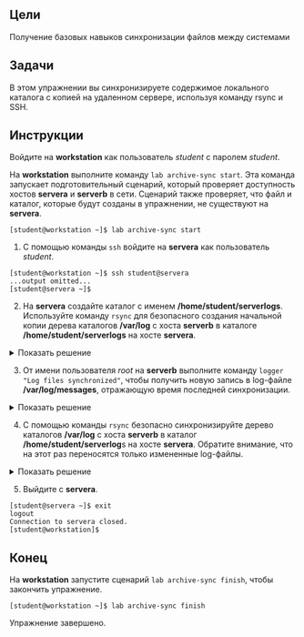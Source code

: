 ## Цели

Получение базовых навыков синхронизации файлов между системами

## Задачи

В этом упражнении вы синхронизируете содержимое локального каталога с копией на удаленном сервере, используя команду rsync и SSH.



## Инструкции

Войдите на **workstation** как пользователь *student* с паролем *student*.

На **workstation** выполните команду `lab archive-sync start`. Эта команда запускает подготовительный сценарий, который проверяет доступность хостов **servera** и **serverb** в сети. Сценарий также проверяет, что файл и каталог, которые будут созданы в упражнении, не существуют на **servera**.

```
[student@workstation ~]$ lab archive-sync start
```

1.	С помощью команды `ssh` войдите на **servera** как пользователь *student*.

  ```
  [student@workstation ~]$ ssh student@servera
  ...output omitted...
  [student@servera ~]$ 
  ```

2.	На **servera** создайте каталог с именем **/home/student/serverlogs**. Используйте команду `rsync` для безопасного создания начальной копии дерева каталогов **/var/log** с хоста **serverb** в каталоге **/home/student/serverlogs** на хосте **servera**.

  <details>
  <summary>Показать решение</summary>


  2.1.	На **servera** создайте целевой каталог с именем **/home/student/serverlogs** для хранения log-файлов, синхронизированных с хоста **serverb**.

  ```
  [student@servera ~]$ mkdir ~/serverlogs
  ```

  2.2.	С помощью команды `rsync` синхронизируйте дерево каталогов **/var/log** с хоста **serverb** в каталог **/home/student/serverlogs** на хосте **servera**. Обратите внимание, что только у пользователя *root* есть разрешение на чтение всего содержимого в каталоге **/var/log** на **serverb**. При начальной синхронизации переносятся все файлы.

  ```
  [student@servera ~]$ rsync -av root@serverb:/var/log ~/serverlogs
  root@serverb's password: redhat
  receiving incremental file list
  log/
  log/README
  log/boot.log
  ...output omitted...
  log/tuned/tuned.log

  sent 992 bytes  received 13,775,064 bytes  2,119,393.23 bytes/sec
  total size is 13,768,109  speedup is 1.00
  ```
  </details>

3.	От имени пользователя *root* на **serverb** выполните команду `logger "Log files synchronized"`, чтобы получить новую запись в log-файле **/var/log/messages**, отражающую время последней синхронизации.

  <details>
  <summary>Показать решение</summary>

  ```
  [student@servera ~]$ ssh root@serverb 'logger "Log files synchronized"'
  Password: redhat
  [student@servera ~]$ 
  ```
  </details>

4.	С помощью команды `rsync` безопасно синхронизируйте дерево каталогов **/var/log** с хоста **serverb** в каталог **/home/student/serverlog**s на хосте **servera**. Обратите внимание, что на этот раз переносятся только измененные log-файлы.

  <details>
  <summary>Показать решение</summary>

  ```
  [student@servera ~]$ rsync -av root@serverb:/var/log ~/serverlogs
  root@serverb's password: redhat 
  receiving incremental file list
  log/messages
  log/secure
  log/audit/audit.log

  sent 3,496 bytes  received 27,243 bytes  8,782.57 bytes/sec
  total size is 11,502,695  speedup is 374.21
  ```
  </details>

5.	Выйдите с **servera**.

  ```
  [student@servera ~]$ exit
  logout
  Connection to servera closed.
  [student@workstation]$ 
  ```

## Конец

На **workstation** запустите сценарий `lab archive-sync finish`, чтобы закончить упражнение.

```
[student@workstation ~]$ lab archive-sync finish
```

Упражнение завершено.
